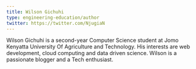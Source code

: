 ```yaml
---
title: Wilson Gichuhi
type: engineering-education/author
twitter: https://twitter.com/NjugiaN
---
```

Wilson Gichuhi is a second-year Computer Science student at Jomo Kenyatta University Of Agriculture and Technology. His interests are web development, cloud computing and data driven science. Wilson is a passionate blogger and a Tech enthusiast.
